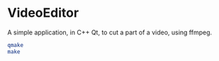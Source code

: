# VideoEditor
A simple application, in C++ Qt, to cut a part of a video, using ffmpeg.
```bash
qmake
make
```
